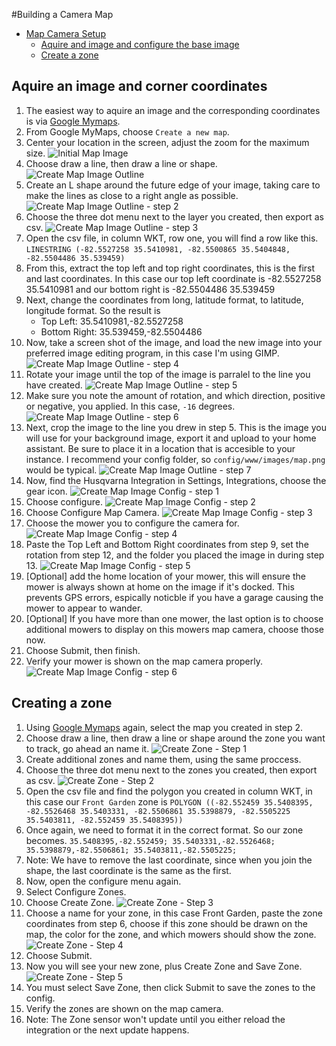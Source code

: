 #Building a Camera Map

- [Map Camera Setup](#building-a-Camera-Map)
  - [Aquire and image and configure the base image](#aquire-an-image-and-corner-coordinates)
  - [Create a zone](#creating-a-zone)

## Aquire an image and corner coordinates

1. The easiest way to aquire an image and the corresponding coordinates is via [Google Mymaps](https://mymaps.google.com/).
2. From Google MyMaps, choose `Create a new map`.
3. Center your location in the screen, adjust the zoom for the maximum size.
![Initial Map Image](/images/map_guide/map_1.png)
4. Choose draw a line, then draw a line or shape.
![Create Map Image Outline](/images/map_guide/map_2.png)
5. Create an L shape around the future edge of your image, taking care to make the lines as close to a right angle as possible.
![Create Map Image Outline - step 2](/images/map_guide/map_3.png)
6. Choose the three dot menu next to the layer you created, then export as csv.
![Create Map Image Outline - step 3](/images/map_guide/map_4.png)
7. Open the csv file, in column WKT, row one, you will find a row like this.
`LINESTRING (-82.5527258 35.5410981, -82.5500865 35.5404848, -82.5504486 35.539459)`
8. From this, extract the top left and top right coordinates, this is the first and last coordinates. In this case our top left coordinate is -82.5527258 35.5410981 and our bottom right is -82.5504486 35.539459
9. Next, change the coordinates from long, latitude format, to latitude, longitude format. So the result is
    - Top Left: 35.5410981,-82.5527258
    - Bottom Right: 35.539459,-82.5504486
10. Now, take a screen shot of the image, and load the new image into your preferred image editing program, in this case I'm using GIMP.
![Create Map Image Outline - step 4](/images/map_guide/map_5.png)
11. Rotate your image until the top of the image is parralel to the line you have created.
![Create Map Image Outline - step 5](/images/map_guide/map_6.png)
12. Make sure you note the amount of rotation, and which direction, positive or negative, you applied. In this case, `-16` degrees.
![Create Map Image Outline - step 6](/images/map_guide/map_7.png)
13. Next, crop the image to the line you drew in step 5. This is the image you will use for your background image, export it and upload to your home assistant. Be sure to place it in a location that is accesible to your instance. I recommend your config folder, so `config/www/images/map.png` would be typical.
![Create Map Image Outline - step 7](/images/map_guide/map_8.png)
14. Now, find the Husqvarna Integration in Settings, Integrations, choose the gear icon.
![Create Map Image Config - step 1](/images/map_guide/map_config_1.png)
15. Choose configure.
![Create Map Image Config - step 2](/images/map_guide/map_config_2.png)
16. Choose Configure Map Camera.
![Create Map Image Config - step 3](/images/map_guide/map_config_3.png)
17. Choose the mower you to configure the camera for.
![Create Map Image Config - step 4](/images/map_guide/map_config_4.png)
18. Paste the Top Left and Bottom Right coordinates from step 9, set the rotation from step 12, and the folder you placed the image in during step 13.
![Create Map Image Config - step 5](/images/map_guide/map_config_5.png)
19. [Optional] add the home location of your mower, this will ensure the mower is always shown at home on the image if it's docked.  This prevents GPS errors, espically noticble if you have a garage causing the mower to appear to wander.
20. [Optional] If you have more than one mower, the last option is to choose additional mowers to display on this mowers map camera, choose those now.
21. Choose Submit, then finish.
22. Verify your mower is shown on the map camera properly.
![Create Map Image Config - step 6](/images/map_guide/mower_two_out.png)

## Creating a zone

1. Using [Google Mymaps](https://mymaps.google.com/) again, select the map you created in step 2.
2. Choose draw a line, then draw a line or shape around the zone you want to track, go ahead an name it.
![Create Zone - Step 1](/images/map_guide/zone_config_1.png)
3. Create additional zones and name them, using the same proccess.
4. Choose the three dot menu next to the zones you created, then export as csv.
![Create Zone - Step 2](/images/map_guide/map_4.png)
5. Open the csv file and find the polygon you created in column WKT, in this case our `Front Garden` zone is `POLYGON ((-82.552459 35.5408395, -82.5526468 35.5403331, -82.5506861 35.5398879, -82.5505225 35.5403811, -82.552459 35.5408395))`
6. Once again, we need to format it in the correct format. So our zone becomes.
`35.5408395,-82.552459; 35.5403331,-82.5526468; 35.5398879,-82.5506861; 35.5403811,-82.5505225;`
7. Note: We have to remove the last coordinate, since when you join the shape, the last coordinate is the same as the first.
8. Now, open the configure menu again.
9. Select Configure Zones.
10. Choose Create Zone.
![Create Zone - Step 3](/images/map_guide/zone_config_2.png)
11. Choose a name for your zone, in this case Front Garden, paste the zone coordinates from step 6, choose if this zone should be drawn on the map, the color for the zone, and which mowers should show the zone.
![Create Zone - Step 4](/images/map_guide/zone_config_3.png)
12. Choose Submit.
13. Now you will see your new zone, plus Create Zone and Save Zone.
![Create Zone - Step 5](/images/map_guide/zone_config_4.png)
14. You must select Save Zone, then click Submit to save the zones to the config.
15. Verify the zones are shown on the map camera.
16. Note: The Zone sensor won't update until you either reload the integration or the next update happens.





